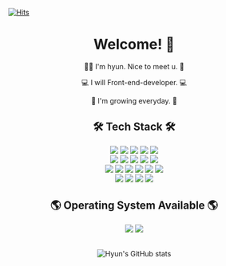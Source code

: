 <!-- ### 안녕하세요. 프론트엔드 개발자 손현호입니다. 👋👋👋 -->

<!--
**arthyun/arthyun** is a ✨ _special_ ✨ repository because its `README.md` (this file) appears on your GitHub profile.
Here are some ideas to get you started:
- 🔭 I’m currently working on ...
- 🌱 I’m currently learning ...
- 👯 I’m looking to collaborate on ...
- 🤔 I’m looking for help with ...
- 💬 Ask me about ...
- 📫 How to reach me: ...
- 😄 Pronouns: ...
- ⚡ Fun fact: ...
-->
[![Hits](https://hits.seeyoufarm.com/api/count/incr/badge.svg?url=https%3A%2F%2Fgithub.com%2Farthyun&count_bg=%23A300DA&title_bg=%235B5B5B&icon=&icon_color=%23E7E7E7&title=hits&edge_flat=true)](https://github.com/arthyun)

<div align='center'>

<h1>Welcome! 🤗</h1>
<p>🙋‍♂️ I'm hyun. Nice to meet u. 🙋‍</p>
<p>💻 I will Front-end-developer. 💻</p>
<p>🧩 I'm growing everyday. 🧩</p>

   <h2>🛠 Tech Stack 🛠</h2>
   <div>
     <img src="https://img.shields.io/badge/REACT-61DAFB?style=flat-square&logo=React&logoColor=white"/>
     <img src="https://img.shields.io/badge/VUE-4FC08D?style=flat-square&logo=Vue.js&logoColor=white"/>
     <img src="https://img.shields.io/badge/HTML5-E34F26?style=flat-square&logo=Html5&logoColor=white"/>
     <img src="https://img.shields.io/badge/CSS3-1572B6?style=flat-square&logo=Css3&logoColor=white"/>
     <img src="https://img.shields.io/badge/SASS-CC6699?style=flat-square&logo=Sass&logoColor=white"/><br>
     <img src="https://img.shields.io/badge/LESS-1D365D?style=flat-square&logo=Less&logoColor=white"/>
     <img src="https://img.shields.io/badge/JAVASCRIPT-F7DF1E?style=flat-square&logo=Javascript&logoColor=white"/>
     <img src="https://img.shields.io/badge/TYPESCRIPT-3178C6?style=flat-square&logo=Typescript&logoColor=white"/>
     <img src="https://img.shields.io/badge/JQUERY-0769AD?style=flat-square&logo=Jquery&logoColor=white"/>
     <img src="https://img.shields.io/badge/JSON-000000?style=flat-square&logo=Json&logoColor=white"/><br>
     <img src="https://img.shields.io/badge/PHP-777BB4?style=flat-square&logo=Php&logoColor=white"/>
     <img src="https://img.shields.io/badge/MYSQL-4479A1?style=flat-square&logo=Mysql&logoColor=white"/>
     <img src="https://img.shields.io/badge/BOOTSTRAP-7952B3?style=flat-square&logo=Bootstrap&logoColor=white"/>
     <img src="https://img.shields.io/badge/WORDPRESS-21759B?style=flat-square&logo=Wordpress&logoColor=white"/>
     <img src="https://img.shields.io/badge/GIT-F05032?style=flat-square&logo=Git&logoColor=white"/>
     <img src="https://img.shields.io/badge/GITHUB-181717?style=flat-square&logo=Github&logoColor=white"/><br>
     <img src="https://img.shields.io/badge/PHOTOSHOP-31A8FF?style=flat-square&logo=Adobephotoshop&logoColor=white"/>
     <img src="https://img.shields.io/badge/ILLUSTRATOR-FF9A00?style=flat-square&logo=Adobeillustrator&logoColor=white"/>
     <img src="https://img.shields.io/badge/INDESIGN-FF3366?style=flat-square&logo=Adobeindesign&logoColor=white"/>
     <img src="https://img.shields.io/badge/PREMIEREPRO-9999FF?style=flat-square&logo=Adobepremierepro&logoColor=white"/>
   </div>
  
   <h2>🌎 Operating System Available 🌎</h2>
   <div>
     <img src="https://img.shields.io/badge/WINDOWS-0078D6?style=flat-square&logo=Windows&logoColor=white"/>
     <img src="https://img.shields.io/badge/MAC-000000?style=flat-square&logo=Macos&logoColor=white"/>
   </div><br>

   
   ![Hyun's GitHub stats](https://github-readme-stats.vercel.app/api?username=Hyun&show_icons=true&theme=tokyonight)
   
</div>
